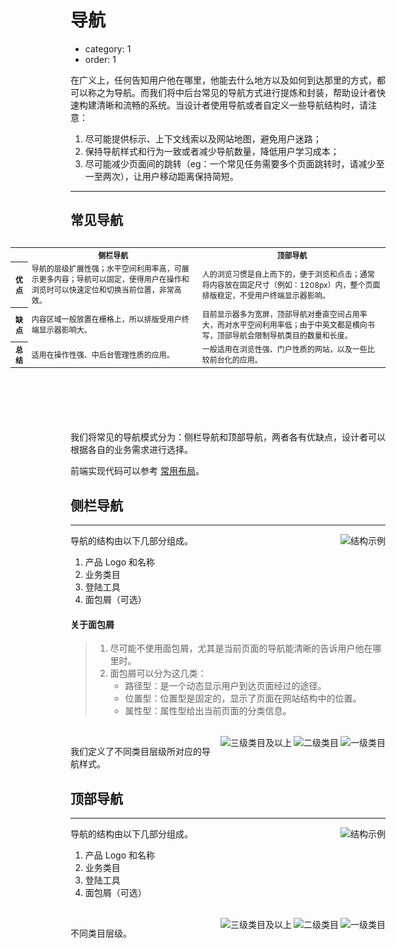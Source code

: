 # 导航

- category: 1
- order: 1

在广义上，任何告知用户他在哪里，他能去什么地方以及如何到达那里的方式，都可以称之为导航。而我们将中后台常见的导航方式进行提炼和封装，帮助设计者快速构建清晰和流畅的系统。当设计者使用导航或者自定义一些导航结构时，请注意：

1. 尽可能提供标示、上下文线索以及网站地图，避免用户迷路；
2. 保持导航样式和行为一致或者减少导航数量，降低用户学习成本；
3. 尽可能减少页面间的跳转（eg：一个常见任务需要多个页面跳转时，请减少至一至两次），让用户移动距离保持简短。

---

## 常见导航

<Table style="font-size:12px;float:right;width:600px;margin-left:60px;margin-bottom:100px;">
  <tr>
    <th></th>
    <th>侧栏导航</th>
    <th>顶部导航</th>
  </tr>
  <tr>
    <th>优点</th>
    <td>导航的层级扩展性强；水平空间利用率高，可展示更多内容；导航可以固定，使得用户在操作和浏览时可以快速定位和切换当前位置，非常高效。</td>
    <td>人的浏览习惯是自上而下的，便于浏览和点击；通常将内容放在固定尺寸（例如：1208px）内，整个页面排版稳定，不受用户终端显示器影响。</td>
  </tr>
  <tr>
    <th>缺点</th>
    <td>内容区域一般放置在栅格上，所以排版受用户终端显示器影响大。</td>
    <td>目前显示器多为宽屏，顶部导航对垂直空间占用率大，而对水平空间利用率低；由于中英文都是横向书写，顶部导航会限制导航类目的数量和长度。</td>
  </tr>
  <tr>
    <th>总结</th>
    <td>适用在操作性强、中后台管理性质的应用。</td>
    <td>一般适用在浏览性强、门户性质的网站，以及一些比较前台化的应用。</td>
  </tr>
</Table>

我们将常见的导航模式分为：侧栏导航和顶部导航，两者各有优缺点，设计者可以根据各自的业务需求进行选择。

前端实现代码可以参考 [常用布局](/docs/spec/layout#layout-demo-top)。

## 侧栏导航

---

<img class="preview-img" noPadding align="right" alt="结构示例" src="https://os.alipayobjects.com/rmsportal/hutiGZWQYmIspjw.png">

导航的结构由以下几部分组成。

1. 产品 Logo 和名称
2. 业务类目
3. 登陆工具
4. 面包屑（可选）

#### 关于面包屑

> 1. 尽可能不使用面包屑，尤其是当前页面的导航能清晰的告诉用户他在哪里时。
> 2. 面包屑可以分为这几类：
>    - 路径型：是一个动态显示用户到达页面经过的途径。
>    - 位置型：位置型是固定的，显示了页面在网站结构中的位置。
>    - 属性型：属性型给出当前页面的分类信息。

<br>

<img class="preview-img" noPadding align="right" alt="一级类目" src="https://os.alipayobjects.com/rmsportal/IeuIHdFfKCIABHV.png">

<img class="preview-img" noPadding align="right" alt="二级类目" src="https://os.alipayobjects.com/rmsportal/kAbbeJekohMtubV.png">

<img class="preview-img" noPadding align="right" alt="三级类目及以上" src="https://os.alipayobjects.com/rmsportal/qaOifucSTWooBTL.png">

我们定义了不同类目层级所对应的导航样式。


## 顶部导航

---

<img class="preview-img" noPadding align="right" alt="结构示例" src="https://os.alipayobjects.com/rmsportal/MVccMQxgCeYfwjS.png">

导航的结构由以下几部分组成。

1. 产品 Logo 和名称
2. 业务类目
3. 登陆工具
4. 面包屑（可选）

<br>

<img class="preview-img" noPadding align="right" alt="一级类目" src="https://os.alipayobjects.com/rmsportal/KvEsIDOYzknbsPT.png">

<img class="preview-img" noPadding align="right" alt="二级类目" src="https://os.alipayobjects.com/rmsportal/xXaCRVPIfmjDyIL.png">

<img class="preview-img" noPadding align="right" alt="三级类目及以上" src="https://os.alipayobjects.com/rmsportal/ollkHeFUFQElelm.png">

不同类目层级。
